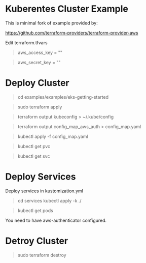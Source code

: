 # Kuberentes Cluster Example

This is minimal fork of example provided by:

https://github.com/terraform-providers/terraform-provider-aws

Edit terraform.tfvars

> aws_access_key = ""

> aws_secret_key = ""


# Deploy Cluster

> cd examples/examples/eks-getting-started

> sudo terraform apply

> terraform output kubeconfig > ~/.kube/config

> terraform output config_map_aws_auth > config_map.yaml

> kubectl apply -f config_map.yaml

> kubectl get pvc

> kubectl get svc



# Deploy Services

Deploy services in kustomization.yml

> cd services
> kubectl apply -k ./

> kubectl get pods

You need to have aws-authenticator configured.

# Detroy Cluster

> sudo terraform destroy
